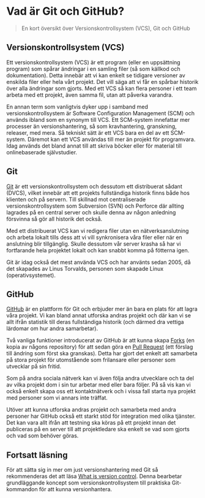 # Vad är Git och GitHub?

> En kort översikt över Versionskontrollsystem (VCS), Git och GitHub

## Versionskontrollsystem (VCS)

Ett versionskontrollsystem (VCS) är ett program (eller en uppsättning program) som spårar ändringar i en samling filer (så som källkod och dokumentation). Detta innebär att vi kan enkelt se tidigare versioner av enskilda filer eller hela vårt projekt. Det vill säga att vi får en spårbar historik över alla ändringar som gjorts. Med ett VCS så kan flera personer i ett team arbeta med ett projekt, även samma fil, utan att påverka varandra.

En annan term som vanligtvis dyker upp i samband med versionskontrollsystem är Software Configuration Management (SCM) och används ibland som en synonym till VCS. Ett SCM-system innefattar mer processer än versionshantering, så som kravhantering, granskning, releaser, med mera. Så tekniskt sätt är ett VCS bara en del av ett SCM-system. Däremot kan ett VCS användas till mer än projekt för programvara. Idag används det bland annat till att skriva böcker eller för material till onlinebaserade självstudier.

## Git

[Git](https://git-scm.com) är ett versionskontrollsystem och dessutom ett distribuerat sådant (DVCS), vilket innebär att ett projekts fullständiga historik finns både hos klienten och på servern. Till skillnad mot centraliserade versionskontrollsystem som Subversion (SVN) och Perforce där allting lagrades på en central server och skulle denna av någon anledning försvinna så gör all historik det också.

Med ett distribuerat VCS kan vi redigera filer utan en nätverksanslutning och arbeta lokalt tills dess att vi vill synkronisera våra filer eller när en anslutning blir tillgänglig. Skulle dessutom vår server krasha så har vi fortfarande hela projektet lokalt och kan snabbt komma på fötterna igen.

Git är idag också det mest använda VCS och har använts sedan 2005, då det skapades av Linus Torvalds, personen som skapade Linux (operativsystemet).

## GitHub

[GitHub](https://github.com) är en plattform för Git och erbjuder mer än bara en plats för att lagra våra projekt. Vi kan bland annat utforska andras projekt och där kan vi se allt ifrån statistik till deras fullständiga historik (och därmed dra vettiga lärdomar om hur andra samarbetar).

Två vanliga funktioner introducerat av GitHub är att kunna skapa [Forks](https://guides.github.com/activities/forking/) (en kopia av någons repository) för att sedan göra en [Pull Request](https://help.github.com/en/github/collaborating-with-issues-and-pull-requests/creating-a-pull-request) (ett förslag till ändring som först ska granskas). Detta har gjort det enkelt att samarbeta på stora projekt för utomstående som frilansare eller personer som utvecklar på sin fritid.

Som på andra sociala nätverk kan vi även följa andra utvecklare och ta del av vilka projekt dom i sin tur arbetar med eller bara följer. På så vis kan vi också enkelt skapa oss ett kontaktnätverk och i vissa fall starta nya projekt med personer som vi annars inte träffat.

Utöver att kunna utforska andras projekt och samarbeta med andra personer har GitHub också ett starkt stöd för integration med olika tjänster. Det kan vara allt ifrån att testning ska köras på ett projekt innan det publiceras på en server till att projektledare ska enkelt se vad som gjorts och vad som behöver göras.

## Fortsatt läsning

För att sätta sig in mer om just versionshantering med Git så rekommenderas det att läsa [What is version control](https://www.atlassian.com/git/tutorials/what-is-version-control). Denna bearbetar grundläggande koncept som versionskontrollsystem till praktiska Git-kommandon för att kunna versionhantera.
